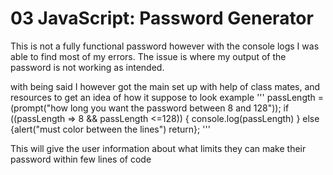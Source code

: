 # 03 JavaScript: Password Generator
This is not a fully functional password however with the console logs I was able to find most of my errors.
The issue is where my output of the password is not working as intended.

with being said I however got the main set up with help of class mates, and resources to get an idea of how it suppose to look
example
'''
passLength = (prompt("how long you want the password between 8 and 128"));
  if ((passLength => 8 && passLength <=128)) {
    console.log(passLength)
  }
  else {alert("must color between the lines")
return};
'''

This will give the user information about what limits they can make their password within few lines of code